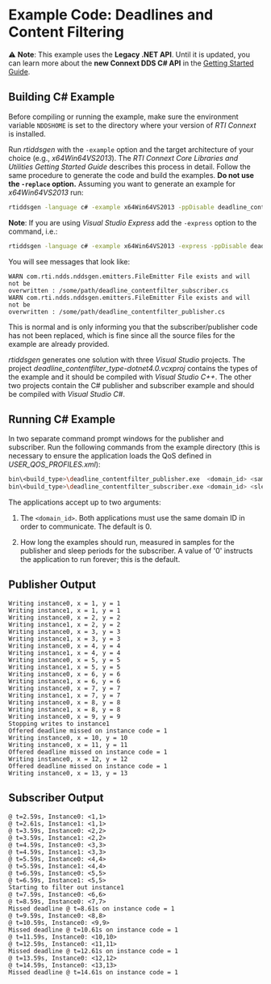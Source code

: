 # Example Code: Deadlines and Content Filtering

:warning: **Note**: This example uses the **Legacy .NET API**. Until it is updated, you can
learn more about the **new Connext DDS C# API** in the
[Getting Started Guide](https://community.rti.com/static/documentation/connext-dds/current/doc/manuals/connext_dds/getting_started/index.html).

## Building C# Example

Before compiling or running the example, make sure the environment variable
`NDDSHOME` is set to the directory where your version of *RTI Connext* is
installed.

Run *rtiddsgen* with the `-example` option and the target architecture of your
choice (e.g., *x64Win64VS2013*). The *RTI Connext Core Libraries and Utilities
Getting Started Guide* describes this process in detail. Follow the same
procedure to generate the code and build the examples. **Do not use the
`-replace` option.** Assuming you want to generate an example for
*x64Win64VS2013* run:

```sh
rtiddsgen -language c# -example x64Win64VS2013 -ppDisable deadline_contentfilter.idl
```

**Note**: If you are using *Visual Studio Express* add the `-express` option to
the command, i.e.:

```sh
rtiddsgen -language c# -example x64Win64VS2013 -express -ppDisable deadline_contentfilter.idc
```

You will see messages that look like:

```plaintext
WARN com.rti.ndds.nddsgen.emitters.FileEmitter File exists and will not be
overwritten : /some/path/deadline_contentfilter_subscriber.cs
WARN com.rti.ndds.nddsgen.emitters.FileEmitter File exists and will not be
overwritten : /some/path/deadline_contentfilter_publisher.cs
```

This is normal and is only informing you that the subscriber/publisher code has
not been replaced, which is fine since all the source files for the example are
already provided.

*rtiddsgen* generates one solution with three *Visual Studio* projects. The
project *deadline_contentfilter_type-dotnet4.0.vcxproj* contains the types of
the example and it should be compiled with *Visual Studio C++*. The other two
projects contain the C# publisher and subscriber example and should be compiled
with *Visual Studio C#*.

## Running C# Example

In two separate command prompt windows for the publisher and subscriber. Run the
following commands from the example directory (this is necessary to ensure the
application loads the QoS defined in *USER_QOS_PROFILES.xml*):

```sh
bin\<build_type>\deadline_contentfilter_publisher.exe  <domain_id> <samples_to_send>
bin\<build_type>\deadline_contentfilter_subscriber.exe <domain_id> <sleep_periods>
```

The applications accept up to two arguments:

1.  The `<domain_id>`. Both applications must use the same domain ID in order to
    communicate. The default is 0.

2.  How long the examples should run, measured in samples for the publisher and
    sleep periods for the subscriber. A value of '0' instructs the application
    to run forever; this is the default.

## Publisher Output

```plaintext
Writing instance0, x = 1, y = 1
Writing instance1, x = 1, y = 1
Writing instance0, x = 2, y = 2
Writing instance1, x = 2, y = 2
Writing instance0, x = 3, y = 3
Writing instance1, x = 3, y = 3
Writing instance0, x = 4, y = 4
Writing instance1, x = 4, y = 4
Writing instance0, x = 5, y = 5
Writing instance1, x = 5, y = 5
Writing instance0, x = 6, y = 6
Writing instance1, x = 6, y = 6
Writing instance0, x = 7, y = 7
Writing instance1, x = 7, y = 7
Writing instance0, x = 8, y = 8
Writing instance1, x = 8, y = 8
Writing instance0, x = 9, y = 9
Stopping writes to instance1
Offered deadline missed on instance code = 1
Writing instance0, x = 10, y = 10
Writing instance0, x = 11, y = 11
Offered deadline missed on instance code = 1
Writing instance0, x = 12, y = 12
Offered deadline missed on instance code = 1
Writing instance0, x = 13, y = 13
```

## Subscriber Output

```plaintext
@ t=2.59s, Instance0: <1,1>
@ t=2.61s, Instance1: <1,1>
@ t=3.59s, Instance0: <2,2>
@ t=3.59s, Instance1: <2,2>
@ t=4.59s, Instance0: <3,3>
@ t=4.59s, Instance1: <3,3>
@ t=5.59s, Instance0: <4,4>
@ t=5.59s, Instance1: <4,4>
@ t=6.59s, Instance0: <5,5>
@ t=6.59s, Instance1: <5,5>
Starting to filter out instance1
@ t=7.59s, Instance0: <6,6>
@ t=8.59s, Instance0: <7,7>
Missed deadline @ t=8.61s on instance code = 1
@ t=9.59s, Instance0: <8,8>
@ t=10.59s, Instance0: <9,9>
Missed deadline @ t=10.61s on instance code = 1
@ t=11.59s, Instance0: <10,10>
@ t=12.59s, Instance0: <11,11>
Missed deadline @ t=12.61s on instance code = 1
@ t=13.59s, Instance0: <12,12>
@ t=14.59s, Instance0: <13,13>
Missed deadline @ t=14.61s on instance code = 1
```
